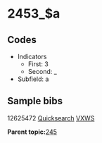 # 2453\_$a

## Codes

-   Indicators
    -   First: 3
    -   Second: \_
-   Subfield: a

## Sample bibs

12625472 [Quicksearch](https://search.library.yale.edu/catalog/12625472) [VXWS](http://prodorbis.library.yale.edu:7014/vxws/GetHoldingsService?bibId=12625472)

**Parent topic:**[245](../../tags/245/245.md)

